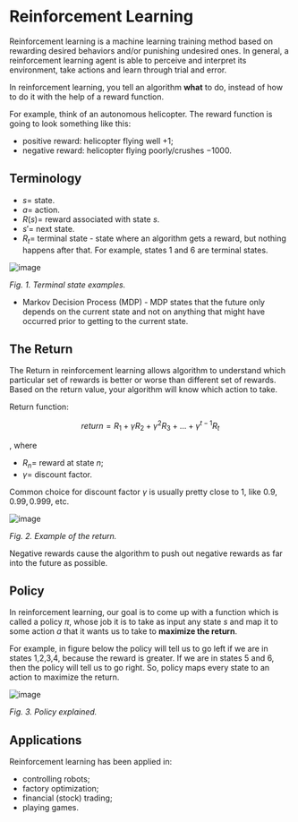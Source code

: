 # Reinforcement Learning

Reinforcement learning is a machine learning training method based on rewarding desired behaviors and/or punishing undesired ones. In general, a reinforcement learning agent is able to perceive and interpret its environment, take actions and learn through trial and error.

In reinforcement learning, you tell an algorithm **what** to do, instead of how to do it with the help of a reward function.

For example, think of an autonomous helicopter. The reward function is going to look something like this:
- positive reward: helicopter flying well $+1$;
- negative reward: helicopter flying poorly/crushes $-1000$.

## Terminology

- $s=$ state.
- $a=$ action.
- $R(s)=$ reward associated with state $s$.
- $s'=$ next state.
- $R_t =$ terminal state - state where an algorithm gets a reward, but nothing happens after that. For example, states 1 and 6 are terminal states.

![image](https://user-images.githubusercontent.com/73081144/199886789-21ed03d7-c519-4490-be16-83c15cfc476c.png)

*Fig. 1. Terminal state examples.*

- Markov Decision Process (MDP) - MDP states that the future only depends on the current state and not on anything that might have occurred prior to getting to the current state.

## The Return

The Return in reinforcement learning allows algorithm to understand which particular set of rewards is better or worse than different set of rewards. Based on the return value, your algorithm will know which action to take.

Return function:

$$return = R_1 + \gamma R_2 + \gamma^2R_3 + ... + \gamma^{t - 1}R_t$$

, where

- $R_n =$ reward at state $n$;
- $\gamma =$ discount factor.

Common choice for discount factor $\gamma$ is usually pretty close to $1$, like $0.9, 0.99, 0.999$, etc.

![image](https://user-images.githubusercontent.com/73081144/199888571-1ebac6d8-c4c7-4556-b4bb-5a12a70b65fb.png)

*Fig. 2. Example of the return.*

Negative rewards cause the algorithm to push out negative rewards as far into the future as possible.

## Policy

In reinforcement learning, our goal is to come up with a function which is called a policy $\pi$, whose job it is to take as input any state $s$ and map it to some action $a$ that it wants us to take to **maximize the return**.

For example, in figure below the policy will tell us to go left if we are in states 1,2,3,4, because the reward is greater. If we are in states 5 and 6, then the policy will tell us to go right. So, policy maps every state to an action to maximize the return.

![image](https://user-images.githubusercontent.com/73081144/199889126-55466b01-7ae3-4f26-8e17-243cf8236f59.png)

*Fig. 3. Policy explained.*

## Applications

Reinforcement learning has been applied in:
- controlling robots;
- factory optimization;
- financial (stock) trading;
- playing games.
 
